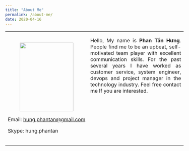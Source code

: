 ```yaml
---
title: "About Me"
permalink: /about-me/
date: 2020-04-16
---
```


<table style="width: 566px;">
<tbody>
<tr>
<td style="width: 245px;">
<p><img style="display: block; margin-left: auto; margin-right: auto;" src="https://lh3.googleusercontent.com/XNbHGFt38tXTUi-c6UUcRHyU_tpSEMJRg_nyFFtL_VUmUqOadWhwZdU70K7uN2Q2HM9tNeKFQsXjOKVSi4GgrcD0iYrI6TfCjk0oJ_CvjC9FtgDrqe7BXiKPZwkRwJU_BxKl_f2n4gbaqTOijlizdGsbyzzu2NRF_dJgcpGBvOxOtNWJyLd7DJ2rnQoQdx0fb8V8wK9LQle5Qdd9HPjDBOQEja0nsvfhMu6azk-PbqsJAoL4B7xPeqaA2MqsWxNT8A2Kx0OhQ4gNZ6CVYHVRojTig27xkZzlyUNcwv31ObTnsSmWAXmUtq-slHlXcnAOkpaUJlnPI1OBW6KHvcyR3kWmfobL2i-A0MU9N1Q5JfD3-Lw4Aw6bXVRqMrJ1YAAQGFbOQDm70rVENPU5FkYAPSsJB8Ud04l80yDCWIdzJxdVATIPaOL5a8AGEHuH62shM6YyyqvoSP_tXcZeMnjAlfCwD3__YlWOl674mvG216sI3kEEt_3n5I-HSGUnsCBEYG-bua5KFQy57agO1zAHN9jOSIL5N1nPjssfZCgCgpkc21OMNPPUvxbIT7dAD0-IdGTwaDVYyTToBUqwwlijzl6HFVH1cijMGk9ZL4fIeY0Q4tAvw6gfsW3MQfvDe8c77sFVyLV3HLnlcjdsqMSDc7wx-07Ig1HNhPjTgCzvT9zQOv5K_J9ViWyRb8CXbk0=w350-h450-no" alt="" width="170" height="218" /></p>
<p style="text-align: left;">Email:&nbsp;<a href="mailto:hung.phantan@gmail.com">hung.phantan@gmail.com</a></p>
<p style="text-align: left;">Skype: hung.phantan</p>
</td>
<td style="text-align: justify; width: 313px;">
<p>Hello, My name is<strong> Phan Tấn Hưng</strong>. People find me to be an upbeat, self-motivated team player with excellent communication skills. For the past several years I have worked as customer service, system engineer, devops and project manager in the technology industry. Feel free contact me If you are interested.</p>
<p>&nbsp;</p>
<p>&nbsp;</p>
<p>&nbsp;</p>
<p>&nbsp;</p>
</td>
</tr>
</tbody>
</table>
<p>&nbsp;</p>